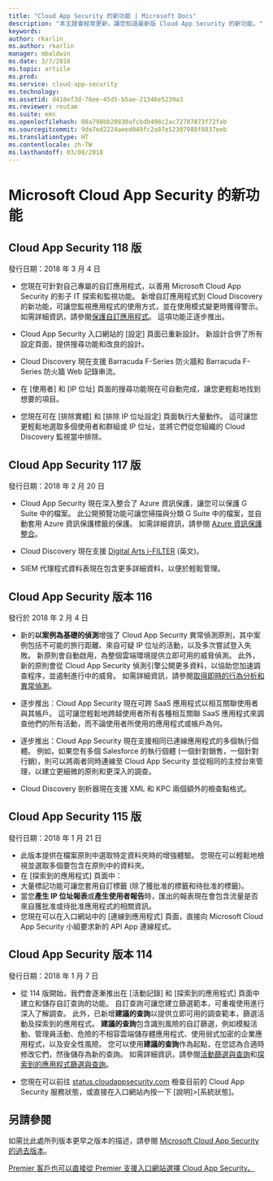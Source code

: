 ```yaml
---
title: "Cloud App Security 的新功能 | Microsoft Docs"
description: "本主題會經常更新，讓您知道最新版 Cloud App Security 的新功能。"
keywords: 
author: rkarlin
ms.author: rkarlin
manager: mbaldwin
ms.date: 3/7/2018
ms.topic: article
ms.prod: 
ms.service: cloud-app-security
ms.technology: 
ms.assetid: d418ef3d-76ee-45d5-b5ae-21346e5239a3
ms.reviewer: reutam
ms.suite: ems
ms.openlocfilehash: 08a798bb20830afcbdb498c2ac72787873f72fab
ms.sourcegitcommit: 9de7ed2224aeed049fc2a87e52307988f8837eeb
ms.translationtype: HT
ms.contentlocale: zh-TW
ms.lasthandoff: 03/08/2018
---
```

# <a name="whats-new-with-microsoft-cloud-app-security"></a>Microsoft Cloud App Security 的新功能


## <a name="cloud-app-security-release-118"></a>Cloud App Security 118 版
發行日期：2018 年 3 月 4 日

- 您現在可針對自己專屬的自訂應用程式，以善用 Microsoft Cloud App Security 的影子 IT 探索和監視功能。 新增自訂應用程式到 Cloud Discovery 的新功能，可讓您監視應用程式的使用方式，並在使用模式變更時獲得警示。 如需詳細資訊，請參閱[保護自訂應用程式](cloud-discovery-custom-apps.md)。 這項功能正逐步推出。

- Cloud App Security 入口網站的 [設定] 頁面已重新設計。 新設計合併了所有設定頁面，提供搜尋功能和改良的設計。 

- Cloud Discovery 現在支援 Barracuda F-Series 防火牆和 Barracuda F-Series 防火牆 Web 記錄串流。

- 在 [使用者] 和 [IP 位址] 頁面的搜尋功能現在可自動完成，讓您更輕鬆地找到想要的項目。

- 您現在可在 [排除實體] 和 [排除 IP 位址設定] 頁面執行大量動作。 這可讓您更輕鬆地選取多個使用者和群組或 IP 位址，並將它們從您組織的 Cloud Discovery 監視當中排除。 

## <a name="cloud-app-security-release-117"></a>Cloud App Security 117 版
發行日期：2018 年 2 月 20 日

-   Cloud App Security 現在深入整合了 Azure 資訊保護，讓您可以保護 G Suite 中的檔案。 此公開預覽功能可讓您掃描與分類 G Suite 中的檔案，並自動套用 Azure 資訊保護標籤的保護。 如需詳細資訊，請參閱 [Azure 資訊保護整合](azip-integration.md)。

-   Cloud Discovery 現在支援 [Digital Arts i-FILTER](http://www.daj.jp/en/products/if/) \(英文\)。

-   SIEM 代理程式資料表現在包含更多詳細資料，以便於輕鬆管理。

## <a name="cloud-app-security-release-116"></a>Cloud App Security 版本 116
發行於 2018 年 2 月 4 日
- 新的**以案例為基礎的偵測**增強了 Cloud App Security 異常偵測原則，其中案例包括不可能的旅行距離、來自可疑 IP 位址的活動，以及多次嘗試登入失敗。 新原則會自動啟用，為整個雲端環境提供立即可用的威脅偵測。 此外，新的原則會從 Cloud App Security 偵測引擎公開更多資料，以協助您加速調查程序，並遏制進行中的威脅。 如需詳細資訊，請參閱[取得即時的行為分析和異常偵測](https://docs.microsoft.com/en-us/cloud-app-security/anomaly-detection-policy)。

- 逐步推出：Cloud App Security 現在可跨 SaaS 應用程式以相互關聯使用者與其帳戶。 這可讓您輕鬆地跨越使用者所有各種相互關聯 SaaS 應用程式來調查他們的所有活動，而不論使用者所使用的應用程式或帳戶為何。  

-   逐步推出：Cloud App Security 現在支援相同已連線應用程式的多個執行個體。 例如，如果您有多個 Salesforce 的執行個體 (一個針對銷售，一個針對行銷)，則可以將兩者同時連線至 Cloud App Security 並從相同的主控台來管理，以建立更細微的原則和更深入的調查。 

- Cloud Discovery 剖析器現在支援 XML 和 KPC 兩個額外的檢查點格式。



## <a name="cloud-app-security-release-115"></a>Cloud App Security 115 版
發行日期：2018 年 1 月 21 日

-   此版本提供在檔案原則中選取特定資料夾時的增強體驗。 您現在可以輕鬆地檢視並選取多個要包含在原則中的資料夾。 
-   在 [探索到的應用程式] 頁面中： 
   - 大量標記功能可讓您套用自訂標籤 (除了獲批准的標籤和待批准的標籤)。 
   - 當您**產生 IP 位址報表**或**產生使用者報告**時，匯出的報表現在會包含流量是否來自獲批准或待批准應用程式的相關資訊。 
-   您現在可以在入口網站中的 [連線到應用程式] 頁面，直接向 Microsoft Cloud App Security 小組要求新的 API App 連線程式。 


## <a name="cloud-app-security-release-114"></a>Cloud App Security 版本 114
發行日期：2018 年 1 月 7 日

- 從 114 版開始，我們會逐漸推出在 [活動記錄] 和 [探索到的應用程式] 頁面中建立和儲存自訂查詢的功能。 自訂查詢可讓您建立篩選範本，可重複使用進行深入了解調查。 此外，已新增**建議的查詢**以提供立即可用的調查範本，篩選活動及探索到的應用程式。 **建議的查詢**包含識別風險的自訂篩選，例如模擬活動、管理員活動、危險的不相容雲端儲存體應用程式、使用弱式加密的企業應用程式，以及安全性風險。 您可以使用**建議的查詢**作為起點，在您認為合適時修改它們，然後儲存為新的查詢。 如需詳細資訊，請參閱[活動篩選與查詢](activity-filters-queries.md)和[探索到的應用程式篩選與查詢](discovered-app-queries.md)。
 
- 您現在可以前往 [status.cloudappsecurity.com](https://status.cloudappsecurity.com) 檢查目前的 Cloud App Security 服務狀態，或直接在入口網站內按一下 [說明]>[系統狀態]。 
 


## <a name="see-also"></a>另請參閱  

如需比此處所列版本更早之版本的描述，請參閱 [Microsoft Cloud App Security 的過去版本](release-note-archive.md)。

[Premier 客戶也可以直接從 Premier 支援入口網站選擇 Cloud App Security。](https://premier.microsoft.com/)  
  
  